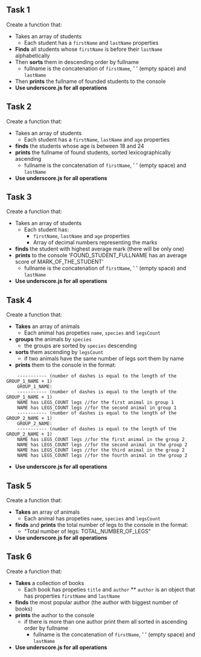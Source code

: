## Task 1

Create a function that:
*   Takes an array of students
    *   Each student has a `firstName` and `lastName` properties
*   **Finds** all students whose `firstName` is before their `lastName` alphabetically
*   Then **sorts** them in descending order by fullname
    *   fullname is the concatenation of `firstName`, ' ' (empty space) and `lastName`
*   Then **prints** the fullname of founded students to the console
*   **Use underscore.js for all operations**

## Task 2

Create a function that:
*   Takes an array of students
    *   Each student has a `firstName`, `lastName` and `age` properties
*   **finds** the students whose age is between 18 and 24
*   **prints**  the fullname of found students, sorted lexicographically ascending
    *   fullname is the concatenation of `firstName`, ' ' (empty space) and `lastName`
*   **Use underscore.js for all operations**

## Task 3

Create a function that:
*   Takes an array of students
    *   Each student has:
        *   `firstName`, `lastName` and `age` properties
        *   Array of decimal numbers representing the marks
*   **finds** the student with highest average mark (there will be only one)
*   **prints** to the console  'FOUND_STUDENT_FULLNAME has an average score of MARK_OF_THE_STUDENT'
    *   fullname is the concatenation of `firstName`, ' ' (empty space) and `lastName`
*   **Use underscore.js for all operations**

## Task 4

Create a function that:
*   **Takes** an array of animals
    *   Each animal has propeties `name`, `species` and `legsCount`
*   **groups** the animals by `species`
    *   the groups are sorted by `species` descending
*   **sorts** them ascending by `legsCount`
	*	if two animals have the same number of legs sort them by name
*   **prints** them to the console in the format:

```
    ----------- (number of dashes is equal to the length of the GROUP_1_NAME + 1)
    GROUP_1_NAME:
    ----------- (number of dashes is equal to the length of the GROUP_1_NAME + 1)
    NAME has LEGS_COUNT legs //for the first animal in group 1
    NAME has LEGS_COUNT legs //for the second animal in group 1
    ----------- (number of dashes is equal to the length of the GROUP_2_NAME + 1)
    GROUP_2_NAME:
    ----------- (number of dashes is equal to the length of the GROUP_2_NAME + 1)
    NAME has LEGS_COUNT legs //for the first animal in the group 2
    NAME has LEGS_COUNT legs //for the second animal in the group 2
    NAME has LEGS_COUNT legs //for the third animal in the group 2
    NAME has LEGS_COUNT legs //for the fourth animal in the group 2
```
*   **Use underscore.js for all operations**

## Task 5

Create a function that:
*   **Takes** an array of animals
    *   Each animal has propeties `name`, `species` and `legsCount`
*   **finds** and **prints** the total number of legs to the console in the format:
    *   "Total number of legs: TOTAL_NUMBER_OF_LEGS"
*   **Use underscore.js for all operations**

## Task 6

Create a function that:
*   **Takes** a collection of books
    *   Each book has propeties `title` and `author`
        **  `author` is an object that has properties `firstName` and `lastName`
*   **finds** the most popular author (the author with biggest number of books)
*   **prints** the author to the console
	*	if there is more than one author print them all sorted in ascending order by fullname
		*   fullname is the concatenation of `firstName`, ' ' (empty space) and `lastName`
*   **Use underscore.js for all operations**
